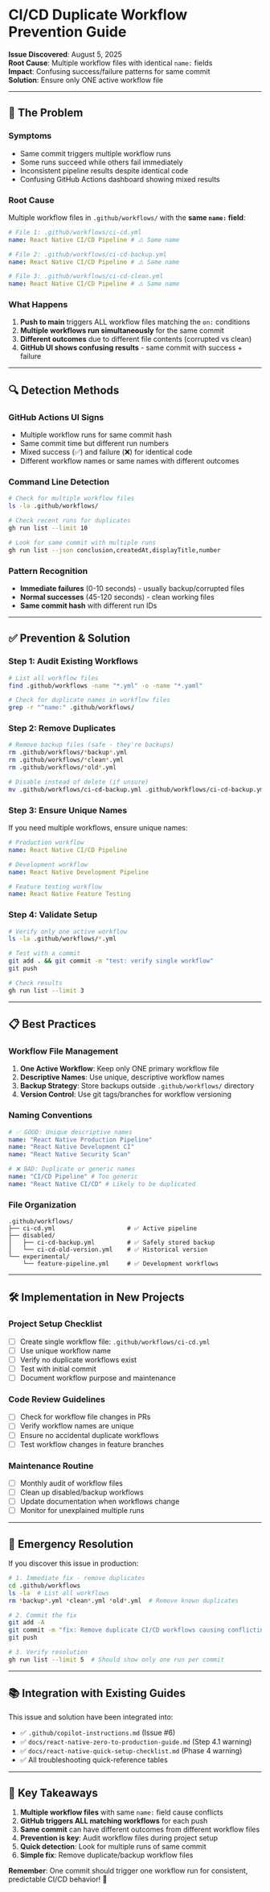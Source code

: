 # CI/CD Duplicate Workflow Prevention Guide

**Issue Discovered**: August 5, 2025\
**Root Cause**: Multiple workflow files with identical `name:` fields\
**Impact**: Confusing success/failure patterns for same commit\
**Solution**: Ensure only ONE active workflow file

---

## 🚨 **The Problem**

### **Symptoms**

- Same commit triggers multiple workflow runs
- Some runs succeed while others fail immediately
- Inconsistent pipeline results despite identical code
- Confusing GitHub Actions dashboard showing mixed results

### **Root Cause**

Multiple workflow files in `.github/workflows/` with the **same `name:` field**:

```yaml
# File 1: .github/workflows/ci-cd.yml
name: React Native CI/CD Pipeline # ⚠️ Same name

# File 2: .github/workflows/ci-cd-backup.yml
name: React Native CI/CD Pipeline # ⚠️ Same name

# File 3: .github/workflows/ci-cd-clean.yml
name: React Native CI/CD Pipeline # ⚠️ Same name
```

### **What Happens**

1. **Push to main** triggers ALL workflow files matching the `on:` conditions
2. **Multiple workflows run simultaneously** for the same commit
3. **Different outcomes** due to different file contents (corrupted vs clean)
4. **GitHub UI shows confusing results** - same commit with success + failure

---

## 🔍 **Detection Methods**

### **GitHub Actions UI Signs**

- Multiple workflow runs for same commit hash
- Same commit time but different run numbers
- Mixed success (✅) and failure (❌) for identical code
- Different workflow names or same names with different outcomes

### **Command Line Detection**

```bash
# Check for multiple workflow files
ls -la .github/workflows/

# Check recent runs for duplicates
gh run list --limit 10

# Look for same commit with multiple runs
gh run list --json conclusion,createdAt,displayTitle,number
```

### **Pattern Recognition**

- **Immediate failures** (0-10 seconds) - usually backup/corrupted files
- **Normal successes** (45-120 seconds) - clean working files
- **Same commit hash** with different run IDs

---

## ✅ **Prevention & Solution**

### **Step 1: Audit Existing Workflows**

```bash
# List all workflow files
find .github/workflows -name "*.yml" -o -name "*.yaml"

# Check for duplicate names in workflow files
grep -r "^name:" .github/workflows/
```

### **Step 2: Remove Duplicates**

```bash
# Remove backup files (safe - they're backups)
rm .github/workflows/*backup*.yml
rm .github/workflows/*clean*.yml
rm .github/workflows/*old*.yml

# Disable instead of delete (if unsure)
mv .github/workflows/ci-cd-backup.yml .github/workflows/ci-cd-backup.yml.disabled
```

### **Step 3: Ensure Unique Names**

If you need multiple workflows, ensure unique names:

```yaml
# Production workflow
name: React Native CI/CD Pipeline

# Development workflow
name: React Native Development Pipeline

# Feature testing workflow
name: React Native Feature Testing
```

### **Step 4: Validate Setup**

```bash
# Verify only one active workflow
ls -la .github/workflows/*.yml

# Test with a commit
git add . && git commit -m "test: verify single workflow"
git push

# Check results
gh run list --limit 3
```

---

## 📋 **Best Practices**

### **Workflow File Management**

1. **One Active Workflow**: Keep only ONE primary workflow file
2. **Descriptive Names**: Use unique, descriptive workflow names
3. **Backup Strategy**: Store backups outside `.github/workflows/` directory
4. **Version Control**: Use git tags/branches for workflow versioning

### **Naming Conventions**

```yaml
# ✅ GOOD: Unique descriptive names
name: "React Native Production Pipeline"
name: "React Native Development CI"
name: "React Native Security Scan"

# ❌ BAD: Duplicate or generic names
name: "CI/CD Pipeline" # Too generic
name: "React Native CI/CD" # Likely to be duplicated
```

### **File Organization**

```
.github/workflows/
├── ci-cd.yml                    # ✅ Active pipeline
├── disabled/
│   ├── ci-cd-backup.yml         # ✅ Safely stored backup
│   └── ci-cd-old-version.yml    # ✅ Historical version
└── experimental/
    └── feature-pipeline.yml     # ✅ Development workflows
```

---

## 🛠 **Implementation in New Projects**

### **Project Setup Checklist**

- [ ] Create single workflow file: `.github/workflows/ci-cd.yml`
- [ ] Use unique workflow name
- [ ] Verify no duplicate workflows exist
- [ ] Test with initial commit
- [ ] Document workflow purpose and maintenance

### **Code Review Guidelines**

- [ ] Check for workflow file changes in PRs
- [ ] Verify workflow names are unique
- [ ] Ensure no accidental duplicate workflows
- [ ] Test workflow changes in feature branches

### **Maintenance Routine**

- [ ] Monthly audit of workflow files
- [ ] Clean up disabled/backup workflows
- [ ] Update documentation when workflows change
- [ ] Monitor for unexplained multiple runs

---

## 🔧 **Emergency Resolution**

If you discover this issue in production:

```bash
# 1. Immediate fix - remove duplicates
cd .github/workflows
ls -la  # List all workflows
rm *backup*.yml *clean*.yml *old*.yml  # Remove known duplicates

# 2. Commit the fix
git add -A
git commit -m "fix: Remove duplicate CI/CD workflows causing conflicting runs"
git push

# 3. Verify resolution
gh run list --limit 5  # Should show only one run per commit
```

---

## 📚 **Integration with Existing Guides**

This issue and solution have been integrated into:

- ✅ `.github/copilot-instructions.md` (Issue #6)
- ✅ `docs/react-native-zero-to-production-guide.md` (Step 4.1 warning)
- ✅ `docs/react-native-quick-setup-checklist.md` (Phase 4 warning)
- ✅ All troubleshooting quick-reference tables

---

## 🎯 **Key Takeaways**

1. **Multiple workflow files** with same `name:` field cause conflicts
2. **GitHub triggers ALL matching workflows** for each push
3. **Same commit** can have different outcomes from different workflow files
4. **Prevention is key**: Audit workflow files during project setup
5. **Quick detection**: Look for multiple runs of same commit
6. **Simple fix**: Remove duplicate/backup workflow files

**Remember**: One commit should trigger one workflow run for consistent,
predictable CI/CD behavior! 🚀
